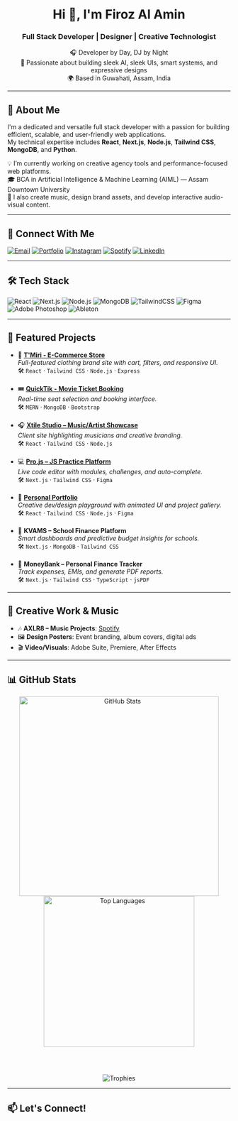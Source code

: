 <h1 align="center">Hi 👋, I'm Firoz Al Amin</h1>
<h3 align="center">Full Stack Developer | Designer | Creative Technologist</h3>

<p align="center">
  🎧 Developer by Day, DJ by Night  
  <br />
  🎨 Passionate about building sleek AI, sleek UIs, smart systems, and expressive designs  
  <br />
  🌍 Based in Guwahati, Assam, India
</p>

---

## 🧠 About Me

I'm a dedicated and versatile full stack developer with a passion for building efficient, scalable, and user-friendly web applications.  
My technical expertise includes **React**, **Next.js**, **Node.js**, **Tailwind CSS**, **MongoDB**, and **Python**.

💡 I’m currently working on creative agency tools and performance-focused web platforms.  
🎓 BCA in Artificial Intelligence & Machine Learning (AIML) — Assam Downtown University  
📢 I also create music, design brand assets, and develop interactive audio-visual content.

---

## 🔗 Connect With Me

[![Email](https://img.shields.io/badge/Email-firoz@xtilestudio.com-blue)](mailto:firoz@xtilestudio.com)
[![Portfolio](https://img.shields.io/badge/Portfolio-imfro.vercel.app-black)](https://imfro.vercel.app)
[![Instagram](https://img.shields.io/badge/Instagram-AXLR8-red?logo=instagram)](https://instagram.com/sexyaxey)
[![Spotify](https://img.shields.io/badge/Spotify-AXLR8-green?logo=spotify)](https://open.spotify.com/artist/1PYXRYzhdzuunoa3plSsWJ)
[![LinkedIn](https://img.shields.io/badge/LinkedIn-FirozAlAmin-0A66C2?logo=linkedin&logoColor=white)](https://www.linkedin.com/in/firozalamin/)

---

## 🛠️ Tech Stack

![React](https://img.shields.io/badge/React-20232A?style=flat&logo=react)
![Next.js](https://img.shields.io/badge/Next.js-20232A?style=flat&logo=nextdotjs)
![Node.js](https://img.shields.io/badge/Node.js-20232A?style=flat&logo=node.js)
![MongoDB](https://img.shields.io/badge/MongoDB-20232A?style=flat&logo=mongodb)
![TailwindCSS](https://img.shields.io/badge/Tailwind_CSS-20232A?style=flat&logo=tailwind-css)
![Figma](https://img.shields.io/badge/Figma-20232A?style=flat&logo=figma)
![Adobe Photoshop](https://img.shields.io/badge/Photoshop-20232A?style=flat&logo=adobe-photoshop)
![Ableton](https://img.shields.io/badge/Ableton-20232A?style=flat&logo=ableton)

---

## 🚀 Featured Projects

<ul>
  <li>
    🎽 <strong><a href="https://tmiri.vercel.app" target="_blank">T'Miri - E-Commerce Store</a></strong><br>
    <em>Full-featured clothing brand site with cart, filters, and responsive UI.</em><br>
    🛠️ <code>React</code> · <code>Tailwind CSS</code> · <code>Node.js</code> · <code>Express</code>
  </li>
  <br />
  <li>
    🎟️ <strong><a href="https://quicktik.vercel.app/home" target="_blank">QuickTik - Movie Ticket Booking</a></strong><br>
    <em>Real-time seat selection and booking interface.</em><br>
    🛠️ <code>MERN</code> · <code>MongoDB</code> · <code>Bootstrap</code>
  </li>
  <br />
  <li>
    🎧 <strong><a href="https://xtilestudio.com/" target="_blank">Xtile Studio – Music/Artist Showcase</a></strong><br>
    <em>Client site highlighting musicians and creative branding.</em><br>
    🛠️ <code>React</code> · <code>Tailwind CSS</code> · <code>Node.js</code>
  </li>
  <br />
  <li>
    💻 <strong><a href="https://projs-five.vercel.app/" target="_blank">Pro.js – JS Practice Platform</a></strong><br>
    <em>Live code editor with modules, challenges, and auto-complete.</em><br>
    🛠️ <code>Next.js</code> · <code>Tailwind CSS</code> · <code>Figma</code>
  </li>
  <br />
  <li>
    💼 <strong><a href="https://imfro.vercel.app" target="_blank">Personal Portfolio</a></strong><br>
    <em>Creative dev/design playground with animated UI and project gallery.</em><br>
    🛠️ <code>React</code> · <code>Tailwind CSS</code> · <code>Node.js</code> · <code>Figma</code>
  </li>
  <br />
  <li>
    🏫 <strong>KVAMS – School Finance Platform</strong><br>
    <em>Smart dashboards and predictive budget insights for schools.</em><br>
    🛠️ <code>Next.js</code> · <code>MongoDB</code> · <code>Tailwind CSS</code>
  </li>
  <br />
  <li>
    💸 <strong>MoneyBank – Personal Finance Tracker</strong><br>
    <em>Track expenses, EMIs, and generate PDF reports.</em><br>
    🛠️ <code>Next.js</code> · <code>Tailwind CSS</code> · <code>TypeScript</code> · <code>jsPDF</code>
  </li>
</ul>

---

## 🎨 Creative Work & Music

- 🎶 **AXLR8 – Music Projects**: [Spotify](https://open.spotify.com/artist/1PYXRYzhdzuunoa3plSsWJ)
- 🖼️ **Design Posters**: Event branding, album covers, digital ads
- 🎬 **Video/Visuals**: Adobe Suite, Premiere, After Effects

---

## 📊 GitHub Stats

<div align="center">

  <img src="https://github-readme-stats.vercel.app/api?username=imfirozalamin&show_icons=true&theme=radical&hide_border=true&border_radius=12&card_width=450" alt="GitHub Stats" width="450"/>

  <img src="https://github-readme-stats.vercel.app/api/top-langs/?username=imfirozalamin&layout=compact&theme=radical&hide_border=true&border_radius=12&langs_count=6&card_width=320" alt="Top Languages" width="340"/>

<br /><br />

  <img src="https://github-profile-trophy.vercel.app/?username=imfirozalamin&theme=radical&margin-w=15&margin-h=15&no-frame=true&title=Stars,Followers,Commits,Repositories,PullRequest,Issues" alt="Trophies"/>

</div>

---

## 📫 Let's Connect!
